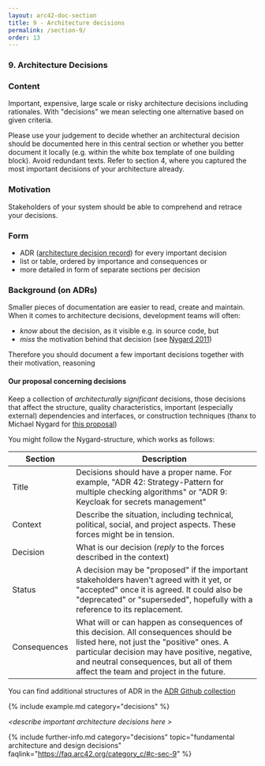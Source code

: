 ```yaml
---
layout: arc42-doc-section
title: 9 - Architecture decisions
permalink: /section-9/
order: 13
---
```


### 9. Architecture Decisions

<div class="arc42-help" markdown="1">


### Content
Important, expensive, large scale or risky architecture decisions including rationales. With "decisions" we mean selecting one alternative based on given criteria.

Please use your judgement to decide whether an architectural decision should be documented here in this central section or whether you better document it locally (e.g. within the white box template of one building block). Avoid redundant texts. Refer to section 4, where you captured the most important decisions of your architecture already.

### Motivation
Stakeholders of your system should be able to comprehend and retrace your decisions.

### Form

* ADR ([architecture decision record](https://thinkrelevance.com/blog/2011/11/15/documenting-architecture-decisions)) for every important decision
* list or table, ordered by importance and consequences or
* more detailed in form of separate sections per decision

### Background (on ADRs)
Smaller pieces of documentation are easier to read, create and maintain.
When it comes to architecture decisions, development teams will often:

*  _know_ about the decision, as it visible e.g. in source code, but
*  _miss_ the motivation behind that decision (see [Nygard 2011](https://cognitect.com/blog/2011/11/15/documenting-architecture-decisions))

Therefore you should document a few important decisions together with their motivation, reasoning

#### Our proposal concerning decisions
Keep a collection of _architecturally significant_ decisions,
those decisions that affect the structure, quality characteristics, important (especially external) dependencies and interfaces, or construction techniques (thanx to Michael Nygard for [this proposal](https://cognitect.com/blog/2011/11/15/documenting-architecture-decisions))

You might follow the Nygard-structure, which works as follows:

| Section | Description |
| --------| ------------|
| Title   | Decisions should have a proper name.  For example, "ADR 42: Strategy-Pattern for multiple checking algorithms" or "ADR 9: Keycloak for secrets management" |
| Context | Describe the situation, including technical, political, social, and project aspects. These forces might be in tension. |
| Decision | What is our decision (_reply_ to the forces described in the context) |
| Status   | A decision may be "proposed" if the important stakeholders haven't agreed with it yet, or "accepted" once it is agreed. It could also be "deprecated" or "superseded", hopefully with a reference to its replacement. |
| Consequences |What will or can happen as consequences of this decision. All consequences should be listed here, not just the "positive" ones. A particular decision may have positive, negative, and neutral consequences, but all of them affect the team and project in the future. |

You can find additional structures of ADR in the [ADR Github collection](https://adr.github.io/)

<!-- collect all examples that are related to this section of arc42 -->
{% include example.md category="decisions" %}

</div>

_&lt;describe important architecture decisions here >_


{% include further-info.md
   category="decisions"
   topic="fundamental architecture and design decisions"
   faqlink="https://faq.arc42.org/category_c/#c-sec-9" %}
